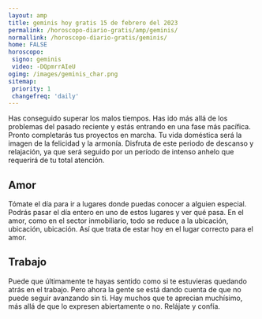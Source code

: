 ```yaml
---
layout: amp
title: geminis hoy gratis 15 de febrero del 2023 
permalink: /horoscopo-diario-gratis/amp/geminis/
normallink: /horoscopo-diario-gratis/geminis/
home: FALSE
horoscopo:
 signo: geminis
 video: -DQpmrrAIeU
ogimg: /images/geminis_char.png
sitemap:
 priority: 1
 changefreq: 'daily'
---
```



Has conseguido superar los malos tiempos. Has ido más allá de los problemas del pasado reciente y estás entrando en una fase más pacífica. Pronto completarás tus proyectos en marcha. Tu vida doméstica será la imagen de la felicidad y la armonía. Disfruta de este periodo de descanso y relajación, ya que será seguido por un período de intenso anhelo que requerirá de tu total atención.

## Amor

Tómate el día para ir a lugares donde puedas conocer a alguien especial. Podrás pasar el día entero en uno de estos lugares y ver qué pasa. En el amor, como en el sector inmobiliario, todo se reduce a la ubicación, ubicación, ubicación. Así que trata de estar hoy en el lugar correcto para el amor.

## Trabajo

Puede que últimamente te hayas sentido como si te estuvieras quedando atrás en el trabajo. Pero ahora la gente se está dando cuenta de que no puede seguir avanzando sin ti. Hay muchos que te aprecian muchísimo, más allá de que lo expresen abiertamente o no. Relájate y confía.
